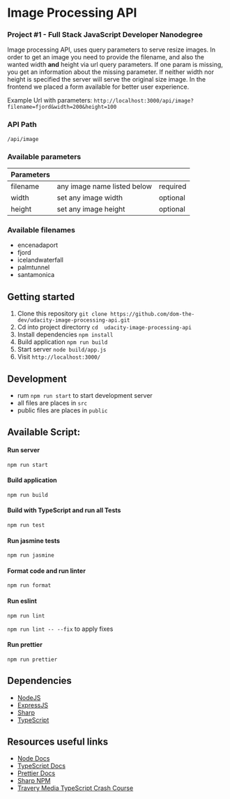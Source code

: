 # Image Processing API
### Project #1 - Full Stack JavaScript Developer Nanodegree

Image processing API, uses query parameters to serve resize images.
In order to get an image you need to provide the filename, and also the wanted width **and** height via url query parameters. 
If one param is missing, you get an information about the missing parameter.
If neither width nor height is specified the server will serve the original size image.
In the frontend we placed a form available for better user experience.

Example Url with parameters: 
`http://localhost:3000/api/image?filename=fjord&width=200&height=100`

### API Path
`/api/image`

### Available parameters

| Parameters |  |  |
| ------------------ | ------------------ |  ------------------ |
| filename | any image name listed below | required|
| width | set any image width | optional |
| height | set any image height | optional |

### Available filenames
- encenadaport
- fjord
- icelandwaterfall
- palmtunnel
- santamonica

## Getting started

1. Clone this repository `git clone https://github.com/dom-the-dev/udacity-image-processing-api.git`
2. Cd into project directorry `cd  udacity-image-processing-api`
3. Install dependencies `npm install`
4. Build application `npm run build`
5. Start server `node build/app.js`
6. Visit `http://localhost:3000/`

## Development

- rum `npm run start` to start development server
- all files are places in `src` 
- public files are places in `public`

## Available Script:

#### Run server
`npm run start`

#### Build application
`npm run build`

#### Build with TypeScript and run all Tests
`npm run test`

#### Run jasmine tests
`npm run jasmine`

#### Format code and run linter
`npm run format`

#### Run eslint
`npm run lint`

`npm run lint -- --fix` to apply fixes

#### Run prettier
`npm run prettier`

## Dependencies
- [NodeJS](https://nodejs.org/en/)
- [ExpressJS](https://expressjs.com/)
- [Sharp](https://www.npmjs.com/package/sharp)
- [TypeScript](https://www.typescriptlang.org/)

## Resources useful links
- [Node Docs](https://nodejs.org/api/fs.html)
- [TypeScript Docs](https://www.typescriptlang.org/docs/handbook/typescript-in-5-minutes.html)
- [Prettier Docs](https://prettier.io/)
- [Sharp NPM](https://www.npmjs.com/package/sharp)
- [Travery Media TypeScript Crash Course](https://www.youtube.com/watch?v=BCg4U1FzODs&t=1260s)
